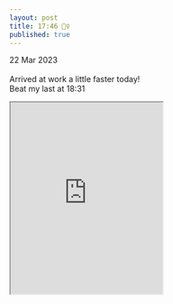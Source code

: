 ```yaml
---
layout: post
title: 17:46 🚴‍♀️ 
published: true
---
```

22 Mar 2023
<br>
<br>
Arrived at work a little faster today!
<br>
Beat my last at 18:31
<!--more-->
<iframe src="https://drive.google.com/file/d/1m2d7yjzj1KjaePGcTZiDla4l7e0nV6Gn/preview" width="270" height="340" allow="autoplay"></iframe>
